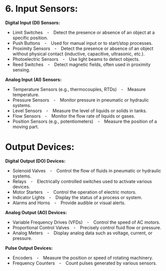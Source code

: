 
<h1>6. Input Sensors: </h1>

**Digital Input (DI) Sensors:**  

* Limit Switches  -  Detect the presence or absence of an object at a specific position.  
* Push Buttons  -  Used for manual input or to start/stop processes.  
* Proximity Sensors  -  Detect the presence or absence of an object without physical contact (inductive, capacitive, ultrasonic, etc.).  
* Photoelectric Sensors  -  Use light beams to detect objects.  
* Reed Switches  -  Detect magnetic fields, often used in proximity sensing.  

**Analog Input (AI) Sensors:**  

* Temperature Sensors (e.g., thermocouples, RTDs)  -  Measure temperature.  
* Pressure Sensors  -  Monitor pressure in pneumatic or hydraulic systems.  
* Level Sensors  -  Measure the level of liquids or solids in tanks.  
* Flow Sensors  -  Monitor the flow rate of liquids or gases.  
* Position Sensors (e.g., potentiometers)  -  Measure the position of a moving part.  

<h1>Output Devices:</h1>

**Digital Output (DO) Devices:**

* Solenoid Valves  -  Control the flow of fluids in pneumatic or hydraulic systems.    
* Relays  -  Electrically controlled switches used to activate various devices.    
* Motor Starters  -  Control the operation of electric motors.    
* Indicator Lights  -  Display the status of a process or system.    
* Alarms and Horns  -  Provide audible or visual alerts.    

**Analog Output (AO) Devices:**

* Variable Frequency Drives (VFDs)  -  Control the speed of AC motors.    
* Proportional Control Valves  -  Precisely control fluid flow or pressure.    
* Analog Meters  -  Display analog data such as voltage, current, or pressure.  

**Pulse Output Devices:**

* Encoders  -  Measure the position or speed of rotating machinery.  
* Frequency Counters  -  Count pulses generated by various sensors.



